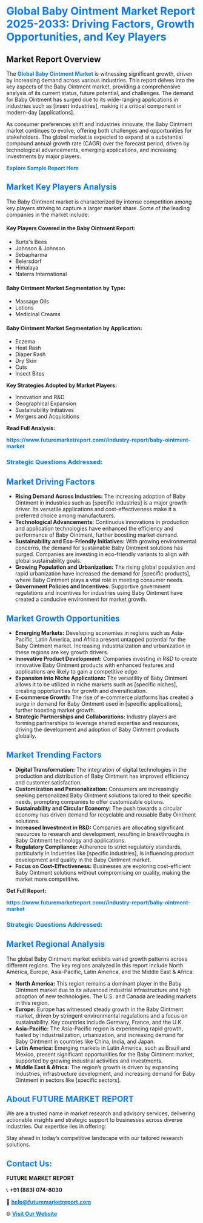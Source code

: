 <h1 style="color: #007BFF;">Global Baby Ointment Market Report 2025-2033: Driving Factors, Growth Opportunities, and Key Players</h1>

<section id="overview">
<h2>Market Report Overview</h2>
<p>The <a href="https://www.futuremarketreport.com//industry-report/baby-ointment-market" style="color: #007BFF; text-decoration: none;"><strong>Global Baby Ointment Market</strong></a> is witnessing significant growth, driven by increasing demand across various industries. This report delves into the key aspects of the Baby Ointment market, providing a comprehensive analysis of its current status, future potential, and challenges. The demand for Baby Ointment has surged due to its wide-ranging applications in industries such as [insert industries], making it a critical component in modern-day [applications].</p>
<p>As consumer preferences shift and industries innovate, the Baby Ointment market continues to evolve, offering both challenges and opportunities for stakeholders. The global market is expected to expand at a substantial compound annual growth rate (CAGR) over the forecast period, driven by technological advancements, emerging applications, and increasing investments by major players.</p>
</section>

<section id="overview">
<p><a href="https://www.futuremarketreport.com//request-sample/reportId=63957" style="color: #007BFF; text-decoration: none;"><strong>Explore Sample Report Here</strong></a></p>
</section>

<section id="key-players">
<h2 style="color: #007BFF;">Market Key Players Analysis</h2>
<p>The Baby Ointment market is characterized by intense competition among key players striving to capture a larger market share. Some of the leading companies in the market include:</p>
<h4>Key Players Covered in the Baby Ointment Report:</h4>
<ul><li>Burts&#039;s Bees</li><li>Johnson &amp; Johnson</li><li>Sebapharma</li><li>Beiersdorf</li><li>Himalaya</li><li>Naterra International</li></ul>
<h4>Baby Ointment Market Segmentation by Type:</h4>
<ul><li>Massage Oils</li><li>Lotions</li><li>Medicinal Creams</li></ul>

<h4>Baby Ointment Market Segmentation by Application:</h4>
<ul><li>Eczema</li><li>Heat Rash</li><li>Diaper Rash</li><li>Dry Skin</li><li>Cuts</li><li>Insect Bites</li></ul>
<p><strong>Key Strategies Adopted by Market Players:</strong></p>
<ul>
<li>Innovation and R&D</li>
<li>Geographical Expansion</li>
<li>Sustainability Initiatives</li>
<li>Mergers and Acquisitions</li>
</ul>
</section>

<section>
<p><strong>Read Full Analysis: </strong></p><a href="https://www.futuremarketreport.com//industry-report/baby-ointment-market" style="color: #007BFF; text-decoration: none;"><strong>https://www.futuremarketreport.com//industry-report/baby-ointment-market</strong></a>
<h3 style="color: #007BFF;">Strategic Questions Addressed:</h3>
</section>

<section id="driving-factors">
<h2 style="color: #007BFF;">Market Driving Factors</h2>
<ul>
<li><strong>Rising Demand Across Industries:</strong> The increasing adoption of Baby Ointment in industries such as [specific industries] is a major growth driver. Its versatile applications and cost-effectiveness make it a preferred choice among manufacturers.</li>
<li><strong>Technological Advancements:</strong> Continuous innovations in production and application technologies have enhanced the efficiency and performance of Baby Ointment, further boosting market demand.</li>
<li><strong>Sustainability and Eco-Friendly Initiatives:</strong> With growing environmental concerns, the demand for sustainable Baby Ointment solutions has surged. Companies are investing in eco-friendly variants to align with global sustainability goals.</li>
<li><strong>Growing Population and Urbanization:</strong> The rising global population and rapid urbanization have increased the demand for [specific products], where Baby Ointment plays a vital role in meeting consumer needs.</li>
<li><strong>Government Policies and Incentives:</strong> Supportive government regulations and incentives for industries using Baby Ointment have created a conducive environment for market growth.</li>
</ul>
</section>

<section id="growth-opportunities">
<h2 style="color: #007BFF;">Market Growth Opportunities</h2>
<ul>
<li><strong>Emerging Markets:</strong> Developing economies in regions such as Asia-Pacific, Latin America, and Africa present untapped potential for the Baby Ointment market. Increasing industrialization and urbanization in these regions are key growth drivers.</li>
<li><strong>Innovative Product Development:</strong> Companies investing in R&D to create innovative Baby Ointment products with enhanced features and applications are likely to gain a competitive edge.</li>
<li><strong>Expansion into Niche Applications:</strong> The versatility of Baby Ointment allows it to be utilized in niche markets such as [specific niches], creating opportunities for growth and diversification.</li>
<li><strong>E-commerce Growth:</strong> The rise of e-commerce platforms has created a surge in demand for Baby Ointment used in [specific applications], further boosting market growth.</li>
<li><strong>Strategic Partnerships and Collaborations:</strong> Industry players are forming partnerships to leverage shared expertise and resources, driving the development and adoption of Baby Ointment products globally.</li>
</ul>
</section>

<section id="trending-factors">
<h2 style="color: #007BFF;">Market Trending Factors</h2>
<ul>
<li><strong>Digital Transformation:</strong> The integration of digital technologies in the production and distribution of Baby Ointment has improved efficiency and customer satisfaction.</li>
<li><strong>Customization and Personalization:</strong> Consumers are increasingly seeking personalized Baby Ointment solutions tailored to their specific needs, prompting companies to offer customizable options.</li>
<li><strong>Sustainability and Circular Economy:</strong> The push towards a circular economy has driven demand for recyclable and reusable Baby Ointment solutions.</li>
<li><strong>Increased Investment in R&D:</strong> Companies are allocating significant resources to research and development, resulting in breakthroughs in Baby Ointment technology and applications.</li>
<li><strong>Regulatory Compliance:</strong> Adherence to strict regulatory standards, particularly in industries like [specific industries], is influencing product development and quality in the Baby Ointment market.</li>
<li><strong>Focus on Cost-Effectiveness:</strong> Businesses are exploring cost-efficient Baby Ointment solutions without compromising on quality, making the market more competitive.</li>
</ul>
</section>

<section>
<p><strong>Get Full Report: </strong></p><a href="https://www.futuremarketreport.com//industry-report/baby-ointment-market" style="color: #007BFF; text-decoration: none;"><strong>https://www.futuremarketreport.com//industry-report/baby-ointment-market</strong></a>
<h3 style="color: #007BFF;">Strategic Questions Addressed:</h3>
</section>


<section id="regional-analysis">
<h2 style="color: #007BFF;">Market Regional Analysis</h2>
<p>The global Baby Ointment market exhibits varied growth patterns across different regions. The key regions analyzed in this report include North America, Europe, Asia-Pacific, Latin America, and the Middle East & Africa:</p>
<ul>
<li><strong>North America:</strong> This region remains a dominant player in the Baby Ointment market due to its advanced industrial infrastructure and high adoption of new technologies. The U.S. and Canada are leading markets in this region.</li>
<li><strong>Europe:</strong> Europe has witnessed steady growth in the Baby Ointment market, driven by stringent environmental regulations and a focus on sustainability. Key countries include Germany, France, and the U.K.</li>
<li><strong>Asia-Pacific:</strong> The Asia-Pacific region is experiencing rapid growth, fueled by industrialization, urbanization, and increasing demand for Baby Ointment in countries like China, India, and Japan.</li>
<li><strong>Latin America:</strong> Emerging markets in Latin America, such as Brazil and Mexico, present significant opportunities for the Baby Ointment market, supported by growing industrial activities and investments.</li>
<li><strong>Middle East & Africa:</strong> The region’s growth is driven by expanding industries, infrastructure development, and increasing demand for Baby Ointment in sectors like [specific sectors].</li>
</ul>
</section>

<footer>
<h2 style="color: #007BFF;">About FUTURE MARKET REPORT</h2>
<p>We are a trusted name in market research and advisory services, delivering actionable insights and strategic support to businesses across diverse industries. Our expertise lies in offering:</p>

<p>Stay ahead in today’s competitive landscape with our tailored research solutions.</p>

<h2 style="color: #007BFF;">Contact Us:</h2>
<p><strong>FUTURE MARKET REPORT</strong></p>
<p>📞 <strong>+91 (883) 074-8030</strong></p>
<p>📧 <strong><a href="mailto:help@futuremarketreport.com" style="color: #007BFF;">help@futuremarketreport.com</a></strong></p>
<p>🌐 <strong><a href="https://www.futuremarketreport.com/" style="color: #007BFF;">Visit Our Website</a></strong></p>
</footer>
